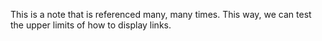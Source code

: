 This is a note that is referenced many, many times. This way, we can test the upper limits of how to display links.